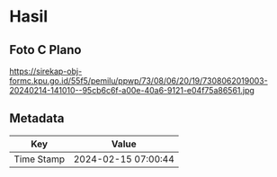 # Hasil

## Foto C Plano

https://sirekap-obj-formc.kpu.go.id/55f5/pemilu/ppwp/73/08/06/20/19/7308062019003-20240214-141010--95cb6c6f-a00e-40a6-9121-e04f75a86561.jpg


## Metadata

| Key        | Value               |
| ---------- | ------------------- |
| Time Stamp | 2024-02-15 07:00:44 |




